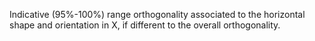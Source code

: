 Indicative (95%-100%) range orthogonality associated to the horizontal shape and orientation in X, if different to the overall orthogonality.
